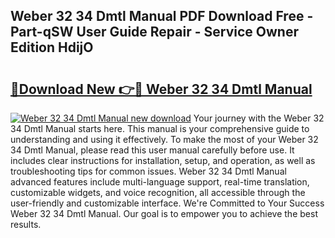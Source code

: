 ## Weber 32 34 Dmtl Manual PDF Download Free - Part-qSW User Guide Repair - Service Owner Edition HdijO

# <h2><a href="http://bc97918.oget.top/?id=Weber+32+34+Dmtl+Manual">🔗Download New 👉🔴 Weber 32 34 Dmtl Manual</a></h2>

[![Weber 32 34 Dmtl Manual new download](https://i.imgur.com/5g1atiW.png)](http://bc97918.oget.top/?id=Weber+32+34+Dmtl+Manual)
Your journey with the Weber 32 34 Dmtl Manual starts here. This manual is your comprehensive guide to understanding and using it effectively. To make the most of your Weber 32 34 Dmtl Manual, please read this user manual carefully before use. It includes clear instructions for installation, setup, and operation, as well as troubleshooting tips for common issues. Weber 32 34 Dmtl Manual advanced features include multi-language support, real-time translation, customizable widgets, and voice recognition, all accessible through the user-friendly and customizable interface. We're Committed to Your Success Weber 32 34 Dmtl Manual. Our goal is to empower you to achieve the best results.
